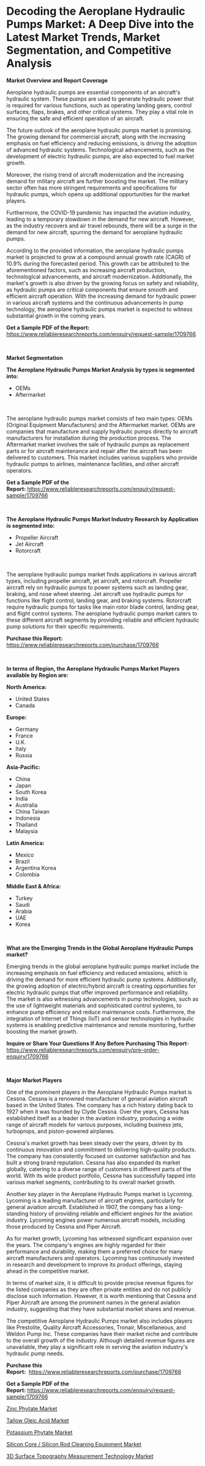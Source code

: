 <p><h1>Decoding the Aeroplane Hydraulic Pumps Market: A Deep Dive into the Latest Market Trends, Market Segmentation, and Competitive Analysis</h1></p><p><strong>Market Overview and Report Coverage</strong></p>
<p><p>Aeroplane hydraulic pumps are essential components of an aircraft's hydraulic system. These pumps are used to generate hydraulic power that is required for various functions, such as operating landing gears, control surfaces, flaps, brakes, and other critical systems. They play a vital role in ensuring the safe and efficient operation of an aircraft.</p><p>The future outlook of the aeroplane hydraulic pumps market is promising. The growing demand for commercial aircraft, along with the increasing emphasis on fuel efficiency and reducing emissions, is driving the adoption of advanced hydraulic systems. Technological advancements, such as the development of electric hydraulic pumps, are also expected to fuel market growth.</p><p>Moreover, the rising trend of aircraft modernization and the increasing demand for military aircraft are further boosting the market. The military sector often has more stringent requirements and specifications for hydraulic pumps, which opens up additional opportunities for the market players.</p><p>Furthermore, the COVID-19 pandemic has impacted the aviation industry, leading to a temporary slowdown in the demand for new aircraft. However, as the industry recovers and air travel rebounds, there will be a surge in the demand for new aircraft, spurring the demand for aeroplane hydraulic pumps.</p><p>According to the provided information, the aeroplane hydraulic pumps market is projected to grow at a compound annual growth rate (CAGR) of 10.9% during the forecasted period. This growth can be attributed to the aforementioned factors, such as increasing aircraft production, technological advancements, and aircraft modernization. Additionally, the market's growth is also driven by the growing focus on safety and reliability, as hydraulic pumps are critical components that ensure smooth and efficient aircraft operation. With the increasing demand for hydraulic power in various aircraft systems and the continuous advancements in pump technology, the aeroplane hydraulic pumps market is expected to witness substantial growth in the coming years.</p></p>
<p><strong>Get a Sample PDF of the Report:</strong> <a href="https://www.reliableresearchreports.com/enquiry/request-sample/1709766">https://www.reliableresearchreports.com/enquiry/request-sample/1709766</a></p>
<p>&nbsp;</p>
<p><strong>Market Segmentation</strong></p>
<p><strong>The Aeroplane Hydraulic Pumps Market Analysis by types is segmented into:</strong></p>
<p><ul><li>OEMs</li><li>Aftermarket</li></ul></p>
<p>&nbsp;</p>
<p><p>The aeroplane hydraulic pumps market consists of two main types: OEMs (Original Equipment Manufacturers) and the Aftermarket market. OEMs are companies that manufacture and supply hydraulic pumps directly to aircraft manufacturers for installation during the production process. The Aftermarket market involves the sale of hydraulic pumps as replacement parts or for aircraft maintenance and repair after the aircraft has been delivered to customers. This market includes various suppliers who provide hydraulic pumps to airlines, maintenance facilities, and other aircraft operators.</p></p>
<p><strong>Get a Sample PDF of the Report:</strong>&nbsp;<a href="https://www.reliableresearchreports.com/enquiry/request-sample/1709766">https://www.reliableresearchreports.com/enquiry/request-sample/1709766</a></p>
<p>&nbsp;</p>
<p><strong>The Aeroplane Hydraulic Pumps Market Industry Research by Application is segmented into:</strong></p>
<p><ul><li>Propeller Aircraft</li><li>Jet Aircraft</li><li>Rotorcraft</li></ul></p>
<p>&nbsp;</p>
<p><p>The aeroplane hydraulic pumps market finds applications in various aircraft types, including propeller aircraft, jet aircraft, and rotorcraft. Propeller aircraft rely on hydraulic pumps to power systems such as landing gear, braking, and nose wheel steering. Jet aircraft use hydraulic pumps for functions like flight control, landing gear, and braking systems. Rotorcraft require hydraulic pumps for tasks like main rotor blade control, landing gear, and flight control systems. The aeroplane hydraulic pumps market caters to these different aircraft segments by providing reliable and efficient hydraulic pump solutions for their specific requirements.</p></p>
<p><strong>Purchase this Report:</strong>&nbsp; <a href="https://www.reliableresearchreports.com/purchase/1709766">https://www.reliableresearchreports.com/purchase/1709766</a></p>
<p>&nbsp;</p>
<p><strong>In terms of Region, the Aeroplane Hydraulic Pumps Market Players available by Region are:</strong></p>
<p>
    <p> <strong> North America: </strong>
        <ul>
            <li>United States</li>
            <li>Canada</li>
        </ul>
        </p> 
    <p> <strong> Europe: </strong>
        <ul>
            <li>Germany</li>
            <li>France</li>
            <li>U.K.</li>
            <li>Italy</li>
            <li>Russia</li>
        </ul>
        </p> 
    <p> <strong> Asia-Pacific: </strong>
        <ul>
            <li>China</li>
            <li>Japan</li>
            <li>South Korea</li>
            <li>India</li>
            <li>Australia</li>
            <li>China Taiwan</li>
            <li>Indonesia</li>
            <li>Thailand</li>
            <li>Malaysia</li>
        </ul>
        </p> 
    <p> <strong> Latin America: </strong>
        <ul>
            <li>Mexico</li>
            <li>Brazil</li>
            <li>Argentina Korea</li>
            <li>Colombia</li>
        </ul>
        </p> 
    <p> <strong> Middle East & Africa: </strong>
        <ul>
            <li>Turkey</li>
            <li>Saudi</li>
            <li>Arabia</li>
            <li>UAE</li>
            <li>Korea</li>
        </ul>
    </p>
    </p>
<p>&nbsp;</p>
<p><strong>What are the Emerging Trends in the Global Aeroplane Hydraulic Pumps market?</strong></p>
<p><p>Emerging trends in the global aeroplane hydraulic pumps market include the increasing emphasis on fuel efficiency and reduced emissions, which is driving the demand for more efficient hydraulic pump systems. Additionally, the growing adoption of electric/hybrid aircraft is creating opportunities for electric hydraulic pumps that offer improved performance and reliability. The market is also witnessing advancements in pump technologies, such as the use of lightweight materials and sophisticated control systems, to enhance pump efficiency and reduce maintenance costs. Furthermore, the integration of Internet of Things (IoT) and sensor technologies in hydraulic systems is enabling predictive maintenance and remote monitoring, further boosting the market growth.</p></p>
<p><strong>Inquire or Share Your Questions If Any Before Purchasing This Report</strong>- <a href="https://www.reliableresearchreports.com/enquiry/pre-order-enquiry/1709766">https://www.reliableresearchreports.com/enquiry/pre-order-enquiry/1709766</a></p>
<p>&nbsp;</p>
<p><strong>Major Market Players</strong></p>
<p><p>One of the prominent players in the Aeroplane Hydraulic Pumps market is Cessna. Cessna is a renowned manufacturer of general aviation aircraft based in the United States. The company has a rich history dating back to 1927 when it was founded by Clyde Cessna. Over the years, Cessna has established itself as a leader in the aviation industry, producing a wide range of aircraft models for various purposes, including business jets, turboprops, and piston-powered airplanes.</p><p>Cessna's market growth has been steady over the years, driven by its continuous innovation and commitment to delivering high-quality products. The company has consistently focused on customer satisfaction and has built a strong brand reputation. Cessna has also expanded its market globally, catering to a diverse range of customers in different parts of the world. With its wide product portfolio, Cessna has successfully tapped into various market segments, contributing to its overall market growth.</p><p>Another key player in the Aeroplane Hydraulic Pumps market is Lycoming. Lycoming is a leading manufacturer of aircraft engines, particularly for general aviation aircraft. Established in 1907, the company has a long-standing history of providing reliable and efficient engines for the aviation industry. Lycoming engines power numerous aircraft models, including those produced by Cessna and Piper Aircraft.</p><p>As for market growth, Lycoming has witnessed significant expansion over the years. The company's engines are highly regarded for their performance and durability, making them a preferred choice for many aircraft manufacturers and operators. Lycoming has continuously invested in research and development to improve its product offerings, staying ahead in the competitive market.</p><p>In terms of market size, it is difficult to provide precise revenue figures for the listed companies as they are often private entities and do not publicly disclose such information. However, it is worth mentioning that Cessna and Piper Aircraft are among the prominent names in the general aviation industry, suggesting that they have substantial market shares and revenue.</p><p>The competitive Aeroplane Hydraulic Pumps market also includes players like Prestolite, Quality Aircraft Accessories, Tronair, Miscellaneous, and Weldon Pump Inc. These companies have their market niche and contribute to the overall growth of the industry. Although detailed revenue figures are unavailable, they play a significant role in serving the aviation industry's hydraulic pump needs.</p></p>
<p><strong>Purchase this Report:</strong>&nbsp;&nbsp;<a href="https://www.reliableresearchreports.com/purchase/1709766">https://www.reliableresearchreports.com/purchase/1709766</a></p>
<p></p>
<p><strong>Get a Sample PDF of the Report:</strong>&nbsp;<a href="https://www.reliableresearchreports.com/enquiry/request-sample/1709766">https://www.reliableresearchreports.com/enquiry/request-sample/1709766</a></p>
<p><p><a href="https://www.linkedin.com/pulse/zinc-phytate-market-size-2023-2030-global-industrial-analysis-zy2he/">Zinc Phytate Market</a></p><p><a href="https://www.linkedin.com/pulse/tallow-oleic-acid-market-insights-players-forecast-till-e76ae/">Tallow Oleic Acid Market</a></p><p><a href="https://www.linkedin.com/pulse/decoding-potassium-phytate-market-deep-dive-latest-trends-iuhae/">Potassium Phytate Market</a></p><p><a href="https://medium.com/@mariliehowe/silicon-core-silicon-rod-cleaning-equipment-market-trends-forecast-and-competitive-analysis-to-acac3f9c0acc">Silicon Core / Silicon Rod Cleaning Equipment Market</a></p><p><a href="https://medium.com/@caligoldner/3d-surface-topography-measurement-technology-market-the-key-to-successful-business-strategy-5d94b5503c9f">3D Surface Topography Measurement Technology Market</a></p></p>